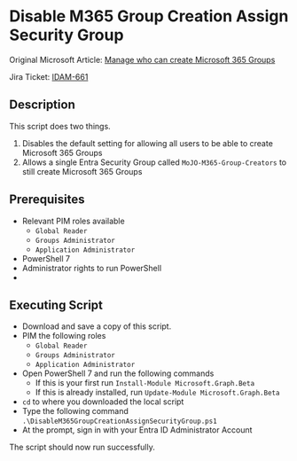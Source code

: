 # Disable M365 Group Creation Assign Security Group

Original Microsoft Article: [Manage who can create Microsoft 365 Groups](https://learn.microsoft.com/en-us/microsoft-365/solutions/manage-creation-of-groups?view=o365-worldwide)

Jira Ticket: [IDAM-661](https://dsdmoj.atlassian.net/browse/IDAM-661)

## Description

This script does two things.

1. Disables the default setting for allowing all users to be able to create Microsoft 365 Groups
2. Allows a single Entra Security Group called `MoJO-M365-Group-Creators` to still create Microsoft 365 Groups

## Prerequisites

- Relevant PIM roles available
    - `Global Reader`
    - `Groups Administrator`
    - `Application Administrator`
- PowerShell 7
- Administrator rights to run PowerShell
- 

## Executing Script

* Download and save a copy of this script.
* PIM the following roles
    * `Global Reader`
    * `Groups Administrator`
    * `Application Administrator`
* Open PowerShell 7 and run the following commands
    * If this is your first run `Install-Module Microsoft.Graph.Beta`
    * If this is already installed, run `Update-Module Microsoft.Graph.Beta`
* `cd` to where you downloaded the local script
* Type the following command `.\DisableM365GroupCreationAssignSecurityGroup.ps1`
* At the prompt, sign in with your Entra ID Administrator Account

The script should now run successfully.
